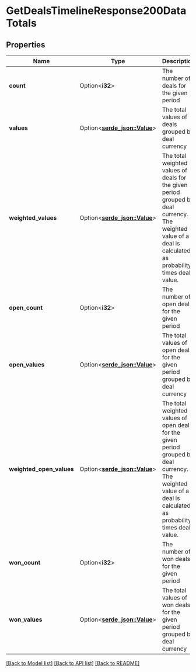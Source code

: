 # GetDealsTimelineResponse200DataTotals

## Properties

Name | Type | Description | Notes
------------ | ------------- | ------------- | -------------
**count** | Option<**i32**> | The number of deals for the given period | [optional]
**values** | Option<[**serde_json::Value**](.md)> | The total values of deals grouped by deal currency | [optional]
**weighted_values** | Option<[**serde_json::Value**](.md)> | The total weighted values of deals for the given period grouped by deal currency. The weighted value of a deal is calculated as probability times deal value. | [optional]
**open_count** | Option<**i32**> | The number of open deals for the given period | [optional]
**open_values** | Option<[**serde_json::Value**](.md)> | The total values of open deals for the given period grouped by deal currency | [optional]
**weighted_open_values** | Option<[**serde_json::Value**](.md)> | The total weighted values of open deals for the given period grouped by deal currency. The weighted value of a deal is calculated as probability times deal value. | [optional]
**won_count** | Option<**i32**> | The number of won deals for the given period | [optional]
**won_values** | Option<[**serde_json::Value**](.md)> | The total values of won deals for the given period grouped by deal currency | [optional]

[[Back to Model list]](../README.md#documentation-for-models) [[Back to API list]](../README.md#documentation-for-api-endpoints) [[Back to README]](../README.md)


